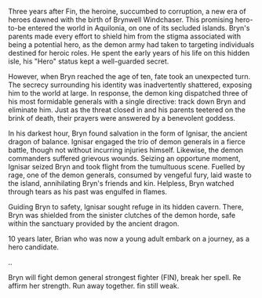 
Three years after Fin, the heroine, succumbed to corruption, a new era of heroes dawned with the birth of Brynwell Windchaser. This promising hero-to-be entered the world in Aquilonia, on one of its secluded islands. Bryn's parents made every effort to shield him from the stigma associated with being a potential hero, as the demon army had taken to targeting individuals destined for heroic roles. He spent the early years of his life on this hidden isle, his "Hero" status kept a well-guarded secret.

However, when Bryn reached the age of ten, fate took an unexpected turn. The secrecy surrounding his identity was inadvertently shattered, exposing him to the world at large. In response, the demon king dispatched three of his most formidable generals with a single directive: track down Bryn and eliminate him. Just as the threat closed in and his parents teetered on the brink of death, their prayers were answered by a benevolent goddess.

In his darkest hour, Bryn found salvation in the form of Ignisar, the ancient dragon of balance. Ignisar engaged the trio of demon generals in a fierce battle, though not without incurring injuries himself. Likewise, the demon commanders suffered grievous wounds. Seizing an opportune moment, Ignisar seized Bryn and took flight from the tumultuous scene. Fuelled by rage, one of the demon generals, consumed by vengeful fury, laid waste to the island, annihilating Bryn's friends and kin. Helpless, Bryn watched through tears as his past was engulfed in flames.

Guiding Bryn to safety, Ignisar sought refuge in its hidden cavern. There, Bryn was shielded from the sinister clutches of the demon horde, safe within the sanctuary provided by the ancient dragon.

10 years later, Brian who was now a young adult embark on a journey, as a hero candidate.

..

Bryn will fight demon general strongest fighter (FIN), break her spell. Re affirm her strength. Run away together. fin still weak.



